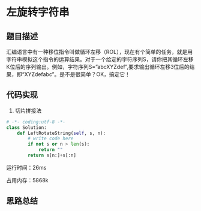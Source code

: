 # 左旋转字符串


## 题目描述

汇编语言中有一种移位指令叫做循环左移（ROL），现在有个简单的任务，就是用字符串模拟这个指令的运算结果。对于一个给定的字符序列S，请你把其循环左移K位后的序列输出。例如，字符序列S=”abcXYZdef”,要求输出循环左移3位后的结果，即“XYZdefabc”。是不是很简单？OK，搞定它！


## 代码实现

1. 切片拼接法
```python
# -*- coding:utf-8 -*-
class Solution:
    def LeftRotateString(self, s, n):
        # write code here
        if not s or n > len(s):
            return ""
        return s[n:]+s[:n]
```
运行时间：26ms

占用内存：5868k




## 思路总结

